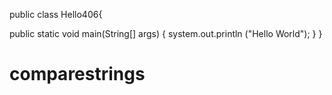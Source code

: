 public class Hello406{

public static void main(String[] args)
	{
	system.out.println ("Hello World");
        }
}
# comparestrings
